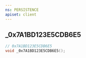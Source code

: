 ```yaml
---
ns: PERSISTENCE
apiset: client
---
```

## _0x7A1BD123E5CDB6E5

```c
// 0x7A1BD123E5CDB6E5
void _0x7A1BD123E5CDB6E5();
```





